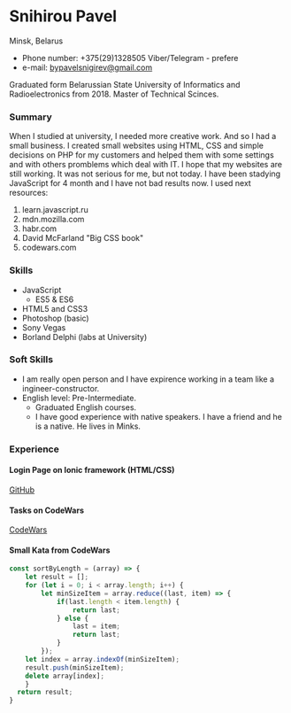 # Snihirou Pavel
Minsk, Belarus
 * Phone number: +375(29)1328505 Viber/Telegram - prefere
 * e-mail: bypavelsnigirev@gmail.com

Graduated form Belarussian State University of Informatics and Radioelectronics from 2018. 
Master of Technical Scinces.
### Summary 
When I studied at university, I needed more creative work. And so I had a small business. I created small websites using HTML, CSS and simple decisions on PHP for my customers and helped them with some settings and with others promblems which deal with IT. I hope that my websites are still working.
It was not serious for me, but not today. I have been stadying JavaScript for 4 month and I have not bad results now. I used next resources:
1. learn.javascript.ru
2. mdn.mozilla.com
3. habr.com
4. David McFarland "Big CSS book"
5. codewars.com
### Skills 
- JavaScript
    - ES5 & ES6
- HTML5 and CSS3
- Photoshop (basic)
- Sony Vegas
- Borland Delphi (labs at University)
### Soft Skills
- I am really open person and I have expirence working in a team like a ingineer-constructor.
- English level: Pre-Intermediate. 
    - Graduated English courses.
    - I have good experience with native speakers. I have a friend and he is a native. He lives in Minks.
### Experience
#### Login Page on Ionic framework (HTML/CSS)
[GitHub](https://github.com/greatorangejuice/ionic-page/tree/master/src/app/home)
#### Tasks on CodeWars
[CodeWars](https://www.codewars.com/users/greatorangejuice/completed_solutions)
#### Small Kata from CodeWars
```javascript
const sortByLength = (array) => {
    let result = [];
    for (let i = 0; i < array.length; i++) {
        let minSizeItem = array.reduce((last, item) => {
            if(last.length < item.length) {
                return last;
            } else {
                last = item;
                return last;
            }
        });
    let index = array.indexOf(minSizeItem);
    result.push(minSizeItem);
    delete array[index];
    }
  return result;
}
```
